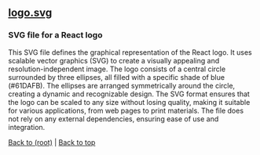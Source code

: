 ## [logo.svg](logo.svg)

### SVG file for a React logo
This SVG file defines the graphical representation of the React logo. It uses scalable vector graphics (SVG) to create a visually appealing and resolution-independent image. The logo consists of a central circle surrounded by three ellipses, all filled with a specific shade of blue (#61DAFB). The ellipses are arranged symmetrically around the circle, creating a dynamic and recognizable design. The SVG format ensures that the logo can be scaled to any size without losing quality, making it suitable for various applications, from web pages to print materials. The file does not rely on any external dependencies, ensuring ease of use and integration.

[Back to (root)](#root) | [Back to top](#table-of-contents)


